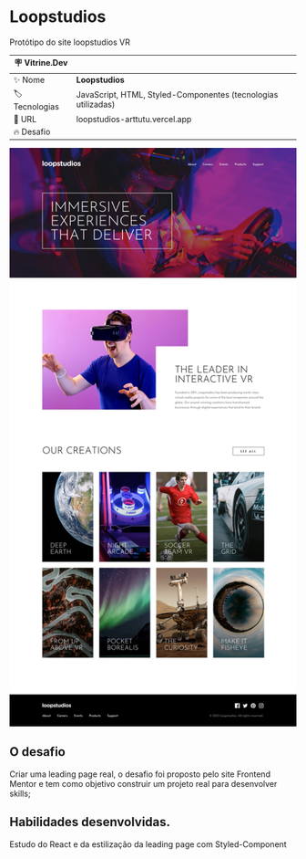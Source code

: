 
# Loopstudios

Protótipo do site loopstudios VR

| :placard: Vitrine.Dev |     |
| -------------  | --- |
| :sparkles: Nome        | **Loopstudios**
| :label: Tecnologias | JavaScript, HTML, Styled-Componentes (tecnologias utilizadas)
| :rocket: URL         | loopstudios-arttutu.vercel.app
| :fire: Desafio     | 

<!-- Inserir imagem com a #vitrinedev ao final do link -->
![](https://github.com/Arttutu/loopstudios/blob/master/public/img/design/desktop-design.jpg?raw=true)

## O desafio

Criar uma leading page real, o desafio foi proposto pelo site Frontend Mentor e tem como objetivo construir um projeto real para desenvolver skills;

## Habilidades desenvolvidas.

Estudo do React e da estilização da leading page com Styled-Component
